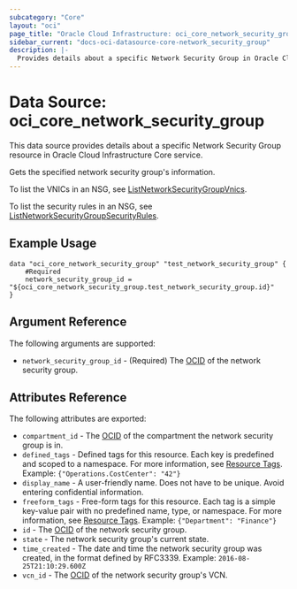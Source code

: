```yaml
---
subcategory: "Core"
layout: "oci"
page_title: "Oracle Cloud Infrastructure: oci_core_network_security_group"
sidebar_current: "docs-oci-datasource-core-network_security_group"
description: |-
  Provides details about a specific Network Security Group in Oracle Cloud Infrastructure Core service
---
```


# Data Source: oci_core_network_security_group
This data source provides details about a specific Network Security Group resource in Oracle Cloud Infrastructure Core service.

Gets the specified network security group's information.

To list the VNICs in an NSG, see
[ListNetworkSecurityGroupVnics](https://docs.cloud.oracle.com/iaas/api/#/en/iaas/20160918/NetworkSecurityGroupVnic/ListNetworkSecurityGroupVnics).

To list the security rules in an NSG, see
[ListNetworkSecurityGroupSecurityRules](https://docs.cloud.oracle.com/iaas/api/#/en/iaas/20160918/SecurityRule/ListNetworkSecurityGroupSecurityRules).


## Example Usage

```hcl
data "oci_core_network_security_group" "test_network_security_group" {
	#Required
	network_security_group_id = "${oci_core_network_security_group.test_network_security_group.id}"
}
```

## Argument Reference

The following arguments are supported:

* `network_security_group_id` - (Required) The [OCID](https://docs.cloud.oracle.com/iaas/Content/General/Concepts/identifiers.htm) of the network security group.


## Attributes Reference

The following attributes are exported:

* `compartment_id` - The [OCID](https://docs.cloud.oracle.com/iaas/Content/General/Concepts/identifiers.htm) of the compartment the network security group is in. 
* `defined_tags` - Defined tags for this resource. Each key is predefined and scoped to a namespace. For more information, see [Resource Tags](https://docs.cloud.oracle.com/iaas/Content/General/Concepts/resourcetags.htm).  Example: `{"Operations.CostCenter": "42"}` 
* `display_name` - A user-friendly name. Does not have to be unique. Avoid entering confidential information. 
* `freeform_tags` - Free-form tags for this resource. Each tag is a simple key-value pair with no predefined name, type, or namespace. For more information, see [Resource Tags](https://docs.cloud.oracle.com/iaas/Content/General/Concepts/resourcetags.htm).  Example: `{"Department": "Finance"}` 
* `id` - The [OCID](https://docs.cloud.oracle.com/iaas/Content/General/Concepts/identifiers.htm) of the network security group.
* `state` - The network security group's current state.
* `time_created` - The date and time the network security group was created, in the format defined by RFC3339.  Example: `2016-08-25T21:10:29.600Z` 
* `vcn_id` - The [OCID](https://docs.cloud.oracle.com/iaas/Content/General/Concepts/identifiers.htm) of the network security group's VCN.


